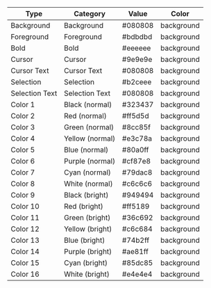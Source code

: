 Type  | Category  | Value  | Color
----- | --------- | ------ | -----
Background  | Background  | #080808  | background
Foreground  | Foreground  | #bdbdbd  | background
Bold  | Bold  | #eeeeee  | background
Cursor  | Cursor  | #9e9e9e  | background
Cursor Text  | Cursor Text  | #080808  | background
Selection  | Selection  | #b2ceee  | background
Selection Text  | Selection Text  | #080808  | background
Color 1  | Black (normal)  | #323437  | background
Color 2  | Red (normal)  | #ff5d5d  | background
Color 3  | Green (normal)  | #8cc85f  | background
Color 4  | Yellow (normal)  | #e3c78a  | background
Color 5  | Blue (normal)  | #80a0ff  | background
Color 6  | Purple (normal)  | #cf87e8  | background
Color 7  | Cyan (normal)  | #79dac8  | background
Color 8  | White (normal)  | #c6c6c6  | background
Color 9  | Black (bright)  | #949494  | background
Color 10  | Red (bright)  | #ff5189  | background
Color 11  | Green (bright)  | #36c692  | background
Color 12  | Yellow (bright)  | #c6c684  | background
Color 13  | Blue (bright)  | #74b2ff  | background
Color 14  | Purple (bright)  | #ae81ff  | background
Color 15  | Cyan (bright)  | #85dc85  | background
Color 16  | White (bright)  | #e4e4e4  | background
